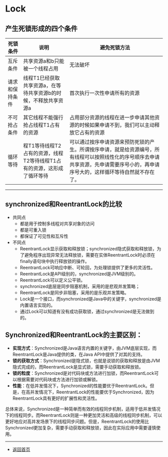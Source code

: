 # Lock

## 产生死锁形成的四个条件
  |死锁条件|说明|避免死锁方法
  |---|---|---|
  |互斥条件|共享资源a和b只能被一个线程占用|无法破坏
  |请求和保持条件|线程T1巳经获取共享资源a，在等待共享资源b的时候，不释放共享资源a|首次执行一次性申请所有的资源
  |不可抢占条件|其它线程不能强行抢占线程T1占有的资源|占用部分资源的线程在进一步申请其他资源的时候如果申请不到，我们可以主动释放它占有的资源
  |循环等待|程T1等待线程T2占有的资源，线程T2等待线程T1占有的资源，这形成了循环等待|可以通过按序申请资源来预防死锁的产生。所谓按序申请，就是给资源编号，所有线程可以按照线性化的序号顺序去申请共享资源，先申请需要序号小的，再申请序号大的，这样循环等待自然就不存在了。

---
## synchronized和ReentrantLock的比较
  - 共同点
    - 都是用于控制多线程对共享对象的访问
    - 都是可重入锁
    - 都保证了可见性和互斥性
  - 不同点
    - ReentrantLock显示获取和释放锁；synchronized隐式获取和释放锁，为了避免程序出现异常无法释放锁，需要在实体ReentrantLock时必须在finally语句块中执行释放锁的操作。
    - ReentrantLock可响应中断、可轮回，为处理锁提供了更多的灵活性。
    - ReentrantLock是API级别的，synchronized是JVM级别的。
    - ReentrantLock可以定义公平锁。
    - synchronized底层是同步阻塞机制，采用的是悲观并发策略；   
    - ReentrantLock是同步非阻塞，采用的是乐观并发策略。
    - Lock是一个接口，而synchronized是Java中的关键字，synchronized是内置语言实现的。
    - 通过Lock可以知道有没有成功获取锁，通过synchronized是无法做到的。

## Synchronized和ReentrantLock的主要区别：
  - **实现方式**：Synchronized是Java语言内置的关键字，由JVM底层实现，而ReentrantLock是Java提供的类，在Java API中提供了对其的支持。
  - **锁的获取方式**：Synchronized是隐式锁，也就是说锁的获取和释放是由JVM隐式完成的，而ReentrantLock是显式锁，需要手动获取和释放锁。
  - **锁的粒度**：Synchronized是对代码块或方法进行加锁，而ReentrantLock可以根据需要对代码块或方法进行加锁或解锁。
  - **性能**：在低并发情况下，Synchronized的性能要优于ReentrantLock。但是，在高并发情况下，ReentrantLock的性能要优于Synchronized，因为ReentrantLock具有更好的扩展性和灵活性。
  > 
  总体来说，Synchronized是一种简单而有效的线程同步机制，适用于低并发情况下的线程同步。而ReentrantLock则是一种更加灵活和高级的线程同步机制，可以更好地应对高并发场景下的线程同步问题。但是，ReentrantLock的使用比Synchronized更加复杂，需要手动获取和释放锁，因此在实际应用中需要谨慎使用。


--- 
- [返回首页](../../../README.md)